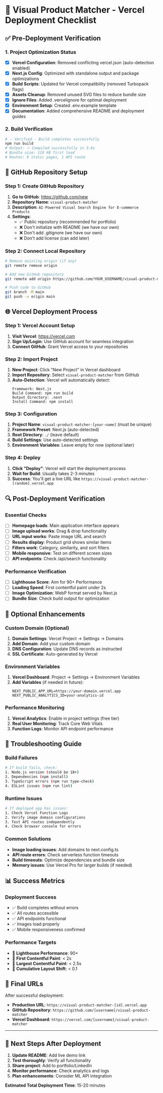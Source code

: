 # 🚀 Visual Product Matcher - Vercel Deployment Checklist

## ✅ Pre-Deployment Verification

### 1. Project Optimization Status
- [x] **Vercel Configuration**: Removed conflicting vercel.json (auto-detection enabled)
- [x] **Next.js Config**: Optimized with standalone output and package optimizations
- [x] **Build Scripts**: Updated for Vercel compatibility (removed Turbopack flags)
- [x] **Assets Cleanup**: Removed unused SVG files to reduce bundle size
- [x] **Ignore Files**: Added .vercelignore for optimal deployment
- [x] **Environment Setup**: Created .env.example template
- [x] **Documentation**: Added comprehensive README and deployment guides

### 2. Build Verification
```bash
# ✅ Verified - Build completes successfully
npm run build
# Output: ✓ Compiled successfully in 3.6s
# Bundle size: 119 kB first load
# Routes: 6 static pages, 1 API route
```

## 🔧 GitHub Repository Setup

### Step 1: Create GitHub Repository
1. **Go to GitHub**: https://github.com/new
2. **Repository Name**: `visual-product-matcher`
3. **Description**: `AI-Powered Visual Search Engine for E-commerce Products`
4. **Settings**:
   - ✅ Public repository (recommended for portfolio)
   - ❌ Don't initialize with README (we have our own)
   - ❌ Don't add .gitignore (we have our own)
   - ❌ Don't add license (can add later)

### Step 2: Connect Local Repository
```bash
# Remove existing origin (if any)
git remote remove origin

# Add new GitHub repository
git remote add origin https://github.com/YOUR_USERNAME/visual-product-matcher.git

# Push code to GitHub
git branch -M main
git push -u origin main
```

## 🌐 Vercel Deployment Process

### Step 1: Vercel Account Setup
1. **Visit Vercel**: https://vercel.com
2. **Sign Up/Login**: Use GitHub account for seamless integration
3. **Connect GitHub**: Grant Vercel access to your repositories

### Step 2: Import Project
1. **New Project**: Click "New Project" in Vercel dashboard
2. **Import Repository**: Select `visual-product-matcher` from GitHub
3. **Auto-Detection**: Vercel will automatically detect:
   ```
   Framework: Next.js
   Build Command: npm run build
   Output Directory: .next
   Install Command: npm install
   ```

### Step 3: Configuration
1. **Project Name**: `visual-product-matcher-[your-name]` (must be unique)
2. **Framework Preset**: Next.js (auto-detected)
3. **Root Directory**: `./` (leave default)
4. **Build Settings**: Use auto-detected settings
5. **Environment Variables**: Leave empty for now (optional later)

### Step 4: Deploy
1. **Click "Deploy"**: Vercel will start the deployment process
2. **Wait for Build**: Usually takes 2-3 minutes
3. **Success**: You'll get a live URL like `https://visual-product-matcher-[random].vercel.app`

## 🔍 Post-Deployment Verification

### Essential Checks
- [ ] **Homepage loads**: Main application interface appears
- [ ] **Image upload works**: Drag & drop functionality
- [ ] **URL input works**: Paste image URL and search
- [ ] **Results display**: Product grid shows similar items
- [ ] **Filters work**: Category, similarity, and sort filters
- [ ] **Mobile responsive**: Test on different screen sizes
- [ ] **API endpoints**: Check /api/search functionality

### Performance Verification
- [ ] **Lighthouse Score**: Aim for 90+ Performance
- [ ] **Loading Speed**: First contentful paint under 2s
- [ ] **Image Optimization**: WebP format served by Next.js
- [ ] **Bundle Size**: Check build output for optimization

## 🎯 Optional Enhancements

### Custom Domain (Optional)
1. **Domain Settings**: Vercel Project → Settings → Domains
2. **Add Domain**: Add your custom domain
3. **DNS Configuration**: Update DNS records as instructed
4. **SSL Certificate**: Auto-generated by Vercel

### Environment Variables
1. **Vercel Dashboard**: Project → Settings → Environment Variables
2. **Add Variables** (if needed in future):
   ```
   NEXT_PUBLIC_APP_URL=https://your-domain.vercel.app
   NEXT_PUBLIC_ANALYTICS_ID=your-analytics-id
   ```

### Performance Monitoring
1. **Vercel Analytics**: Enable in project settings (free tier)
2. **Real User Monitoring**: Track Core Web Vitals
3. **Function Logs**: Monitor API endpoint performance

## 🐛 Troubleshooting Guide

### Build Failures
```bash
# If build fails, check:
1. Node.js version (should be 18+)
2. Dependencies (npm install)
3. TypeScript errors (npm run type-check)
4. ESLint issues (npm run lint)
```

### Runtime Issues
```bash
# If deployed app has issues:
1. Check Vercel Function Logs
2. Verify image domain configurations
3. Test API routes independently
4. Check browser console for errors
```

### Common Solutions
- **Image loading issues**: Add domains to next.config.ts
- **API route errors**: Check serverless function timeouts
- **Build timeouts**: Optimize dependencies and bundle size
- **Memory issues**: Use Vercel Pro for larger builds (if needed)

## 📊 Success Metrics

### Deployment Success
- ✅ Build completes without errors
- ✅ All routes accessible
- ✅ API endpoints functional
- ✅ Images load properly
- ✅ Mobile responsiveness confirmed

### Performance Targets
- 🎯 **Lighthouse Performance**: 90+
- 🎯 **First Contentful Paint**: < 2s
- 🎯 **Largest Contentful Paint**: < 2.5s
- 🎯 **Cumulative Layout Shift**: < 0.1

## 🔗 Final URLs

After successful deployment:
- **Production URL**: `https://visual-product-matcher-[id].vercel.app`
- **GitHub Repository**: `https://github.com/[username]/visual-product-matcher`
- **Vercel Dashboard**: `https://vercel.com/[username]/visual-product-matcher`

---

## 📝 Next Steps After Deployment

1. **Update README**: Add live demo link
2. **Test thoroughly**: Verify all functionality
3. **Share project**: Add to portfolio/LinkedIn
4. **Monitor performance**: Check analytics and logs
5. **Plan enhancements**: Consider ML API integration

**Estimated Total Deployment Time**: 15-20 minutes
